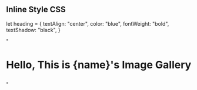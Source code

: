 ## Inline Style CSS

let heading = {
    textAlign: "center",
    color: "blue",
    fontWeight: "bold",
    textShadow: "black",
}

"<h1 style = {heading} contentEditable="true">
        Hello, This is {name}'s Image Gallery
</h1>"
